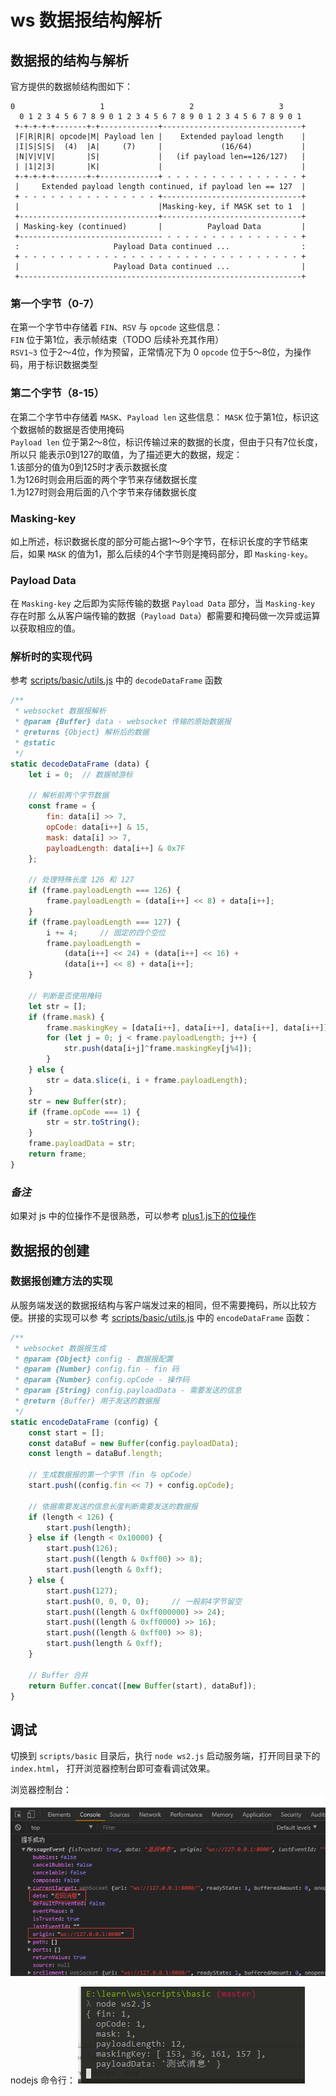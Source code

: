 # ws 数据报结构解析

## 数据报的结构与解析
官方提供的数据帧结构图如下：

```
0                   1                   2                   3
  0 1 2 3 4 5 6 7 8 9 0 1 2 3 4 5 6 7 8 9 0 1 2 3 4 5 6 7 8 9 0 1
 +-+-+-+-+-------+-+-------------+-------------------------------+
 |F|R|R|R| opcode|M| Payload len |    Extended payload length    |
 |I|S|S|S|  (4)  |A|     (7)     |             (16/64)           |
 |N|V|V|V|       |S|             |   (if payload len==126/127)   |
 | |1|2|3|       |K|             |                               |
 +-+-+-+-+-------+-+-------------+ - - - - - - - - - - - - - - - +
 |     Extended payload length continued, if payload len == 127  |
 + - - - - - - - - - - - - - - - +-------------------------------+
 |                               |Masking-key, if MASK set to 1  |
 +-------------------------------+-------------------------------+
 | Masking-key (continued)       |          Payload Data         |
 +-------------------------------- - - - - - - - - - - - - - - - +
 :                     Payload Data continued ...                :
 + - - - - - - - - - - - - - - - - - - - - - - - - - - - - - - - +
 |                     Payload Data continued ...                |
 +---------------------------------------------------------------+
```

### 第一个字节（0-7）
在第一个字节中存储着 `FIN`、`RSV` 与 `opcode` 这些信息：  
`FIN` 位于第1位，表示帧结束（TODO 后续补充其作用）  
`RSV1~3` 位于2～4位，作为预留，正常情况下为 0
`opcode` 位于5～8位，为操作码，用于标识数据类型

### 第二个字节（8-15）
在第二个字节中存储着 `MASK`、`Payload len` 这些信息：
`MASK` 位于第1位，标识这个数据帧的数据是否使用掩码  
`Payload len` 位于第2～8位，标识传输过来的数据的长度，但由于只有7位长度，所以只
能表示0到127的取值，为了描述更大的数据，规定：  
    1.该部分的值为0到125时才表示数据长度  
    1.为126时则会用后面的两个字节来存储数据长度  
    1.为127时则会用后面的八个字节来存储数据长度  

### Masking-key
如上所述，标识数据长度的部分可能占据1～9个字节，在标识长度的字节结束后，如果 `MASK` 
的值为1，那么后续的4个字节则是掩码部分，即 `Masking-key`。

### Payload Data
在 `Masking-key` 之后即为实际传输的数据 `Payload Data` 部分，当 `Masking-key` 存在时那
么从客户端传输的数据（`Payload Data`）都需要和掩码做一次异或运算以获取相应的值。

### 解析时的实现代码
参考 [scripts/basic/utils.js](/scripts/basic/utils.js) 中的 `decodeDataFrame` 函数
```js
/**
 * websocket 数据报解析
 * @param {Buffer} data - websocket 传输的原始数据报
 * @returns {Object} 解析后的数据
 * @static
 */
static decodeDataFrame (data) {
    let i = 0;  // 数据帧游标

    // 解析前两个字节数据
    const frame = {
        fin: data[i] >> 7,
        opCode: data[i++] & 15,
        mask: data[i] >> 7,
        payloadLength: data[i++] & 0x7F
    };

    // 处理特殊长度 126 和 127
    if (frame.payloadLength === 126) {
        frame.payloadLength = (data[i++] << 8) + data[i++];
    }
    if (frame.payloadLength === 127) {
        i += 4;     // 固定的四个空位
        frame.payloadLength =
            (data[i++] << 24) + (data[i++] << 16) +
            (data[i++] << 8) + data[i++];
    }

    // 判断是否使用掩码
    let str = [];
    if (frame.mask) {
        frame.maskingKey = [data[i++], data[i++], data[i++], data[i++]];
        for (let j = 0; j < frame.payloadLength; j++) {
            str.push(data[i+j]^frame.maskingKey[j%4]);
        }
    } else {
        str = data.slice(i, i + frame.payloadLength);
    }
    str = new Buffer(str);
    if (frame.opCode === 1) {
        str = str.toString();
    }
    frame.payloadData = str;
    return frame;
}
```

### *备注*
如果对 js 中的位操作不是很熟悉，可以参考 [plus1.js下的位操作](/docs/plus1.js下的位操作.md)

## 数据报的创建
### 数据报创建方法的实现
从服务端发送的数据报结构与客户端发过来的相同，但不需要掩码，所以比较方便。拼接的实现可以参
考 [scripts/basic/utils.js](/scripts/basic/utils.js) 中的 `encodeDataFrame` 函数：
```js
/**
 * websocket 数据报生成
 * @param {Object} config - 数据报配置
 * @param {Number} config.fin - fin 码
 * @param {Number} config.opCode - 操作码
 * @param {String} config.payloadData - 需要发送的信息
 * @return {Buffer} 用于发送的数据报
 */
static encodeDataFrame (config) {
    const start = [];
    const dataBuf = new Buffer(config.payloadData);
    const length = dataBuf.length;

    // 生成数据报的第一个字节（fin 与 opCode）
    start.push((config.fin << 7) + config.opCode);

    // 依据需要发送的信息长度判断需要发送的数据报
    if (length < 126) {
        start.push(length);
    } else if (length < 0x10000) {
        start.push(126);
        start.push((length & 0xff00) >> 8);
        start.push(length & 0xff);
    } else {
        start.push(127);
        start.push(0, 0, 0, 0);     // 一般前4字节留空
        start.push((length & 0xff000000) >> 24);
        start.push((length & 0xff0000) >> 16);
        start.push((length & 0xff00) >> 8);
        start.push(length & 0xff);
    }

    // Buffer 合并
    return Buffer.concat([new Buffer(start), dataBuf]);
}
```

## 调试
切换到 `scripts/basic` 目录后，执行 `node ws2.js` 启动服务端，打开同目录下的 `index.html`，
打开浏览器控制台即可查看调试效果。

浏览器控制台：
![docs/basic/ws2.1.png](/docs/basic/ws2.1.png)

nodejs 命令行：
![docs/basic/ws2.2.png](/docs/basic/ws2.2.png)